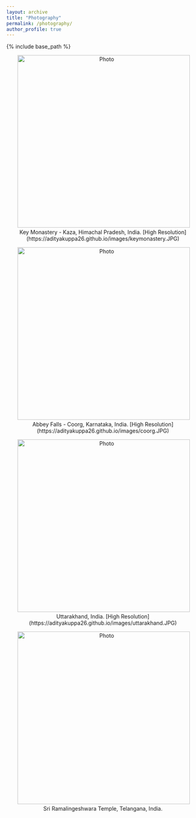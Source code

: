 ```yaml
---
layout: archive
title: "Photography"
permalink: /photography/
author_profile: true
---
```


{% include base_path %}

<p align="center">
  <img src="https://adityakuppa26.github.io/images/keymonastery-min.JPG?raw=true" alt="Photo" style="width: 450px;"/> 
 <br/>
 Key Monastery - Kaza, Himachal Pradesh, India. [High Resolution](https://adityakuppa26.github.io/images/keymonastery.JPG)
</p>

<p align="center">
  <img src="https://adityakuppa26.github.io/images/coorg-min.JPG?raw=true" alt="Photo" style="width: 450px;"/> 
 <br/>
 Abbey Falls - Coorg, Karnataka, India. [High Resolution](https://adityakuppa26.github.io/images/coorg.JPG)
</p>

<p align="center">
  <img src="https://adityakuppa26.github.io/images/uttarakhand-min.JPG?raw=true" alt="Photo" style="width: 450px;"/> 
 <br/>
 Uttarakhand, India. [High Resolution](https://adityakuppa26.github.io/images/uttarakhand.JPG)
</p>

<p align="center">
  <img src="https://adityakuppa26.github.io/images/kandi.png?raw=true" alt="Photo" style="width: 450px;"/> 
 <br/>
 Sri Ramalingeshwara Temple, Telangana, India.
</p>
